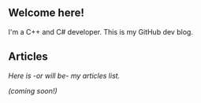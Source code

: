 ## Welcome here!
I'm a C++ and C# developer. This is my GitHub dev blog.


## Articles
*Here is -or will be- my articles list.*

*(coming soon!)*
